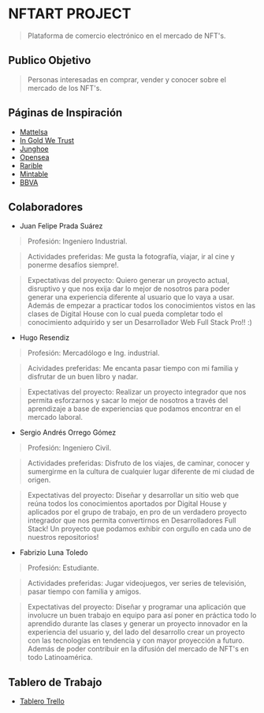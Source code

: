 # NFTART PROJECT 

> Plataforma de comercio electrónico en el mercado de NFT's.



## Publico Objetivo

> Personas interesadas en comprar, vender y conocer sobre el mercado de los NFT's.



## Páginas de Inspiración

- <a href="https://www.mattelsa.net" target="_blank"> Mattelsa </a> 
- <a href="https://www.ingoldwetrust-paris.fr" target="_blank"> In Gold We Trust </a> 
- <a href="https://www.junghoe.com" target="_blank"> Junghoe </a> 
- <a href="https://opensea.io" target="_blank"> Opensea </a> 
- <a href="https://rarible.com/" target="_blank"> Rarible </a> 
- <a href="https://mintable.app/" target="_blank"> Mintable </a> 
- <a href="https://www.bbva.mx/" target="_blank"> BBVA </a> 



## Colaboradores

- Juan Felipe Prada Suárez

> Profesión: Ingeniero Industrial.

> Actividades preferidas: Me gusta la fotografía, viajar, ir al cine y ponerme desafíos siempre!.

> Expectativas del proyecto: Quiero generar un proyecto actual, disruptivo y que nos exija dar lo mejor de nosotros para poder generar una experiencia diferente al usuario que lo vaya a usar. Además de empezar a practicar todos los conocimientos vistos en las clases de Digital House con lo cual pueda completar todo el conocimiento adquirido y ser un Desarrollador Web Full Stack Pro!! :)

- Hugo Resendiz

> Profesión: Mercadólogo e Ing. industrial.

> Acividades preferidas: Me encanta pasar tiempo con mi familia y disfrutar de un buen libro y nadar.

> Expectativas del proyecto: Realizar un proyecto integrador que nos permita esforzarnos y sacar lo mejor de nosotros a través del aprendizaje a base de experiencias que podamos encontrar en el mercado laboral.

- Sergio Andrés Orrego Gómez

> Profesión: Ingeniero Civil.

> Actividades preferidas: Disfruto de los viajes, de caminar, conocer y sumergirme en la cultura de cualquier lugar diferente de mi ciudad de origen.

>Expectativas del proyecto: Diseñar y desarrollar un sitio web que reúna todos los conocimientos aportados por Digital House y aplicados por el grupo de trabajo, en pro de un verdadero proyecto integrador que nos permita convertirnos en Desarrolladores Full Stack!  Un proyecto que podamos exhibir con orgullo en cada uno de nuestros repositorios!

- Fabrizio Luna Toledo

> Profesión: Estudiante.

> Actividades preferidas: Jugar videojuegos, ver series de televisión, pasar tiempo con familia y amigos.

> Expectativas del proyecto: Diseñar y programar una aplicación que involucre un buen trabajo en equipo para así poner en práctica todo lo aprendido durante las clases y generar un proyecto innovador en la experiencia del usuario y, del lado del desarrollo crear un proyecto con las tecnologías en tendencia y con mayor proyección a futuro. Además de poder contribuir en la difusión del mercado de NFT's en todo Latinoamérica.



## Tablero de Trabajo
- <a href="https://trello.com/b/PQ1j3b6a/proyecto-integrador-desarrollo-full-stack" target="_blank">Tablero Trello</a>
